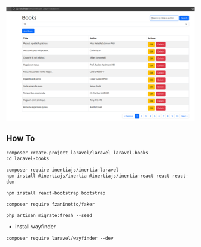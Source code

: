 ![CRUD Screenshot](public/assets/screenshoot/crud.png)


## How To

````
composer create-project laravel/laravel laravel-books
cd laravel-books

````

````
composer require inertiajs/inertia-laravel
npm install @inertiajs/inertia @inertiajs/inertia-react react react-dom

````

````
npm install react-bootstrap bootstrap

````

````
composer require fzaninotto/faker

````

````
php artisan migrate:fresh --seed

````

- install wayfinder

````
composer require laravel/wayfinder --dev

````
